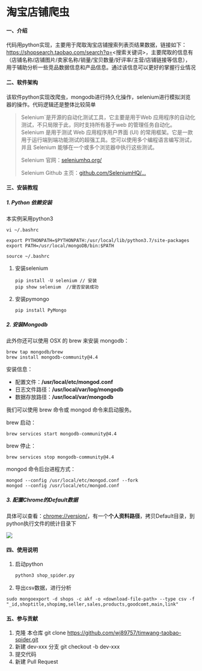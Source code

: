 # 淘宝店铺爬虫
#### 一、介绍

代码用python实现，主要用于爬取淘宝店铺搜索列表页结果数据，链接如下：https://shopsearch.taobao.com/search?q=<搜索关键词>，主要爬取的信息有（店铺名称/店铺图片/卖家名称/销量/宝贝数量/好评率/主营/店铺链接等信息），用于辅助分析一些竞品数据信息和产品信息。通过该信息可以更好的掌握行业情况

#### 二、软件架构

该软件python实现改爬虫，mongodb进行持久化操作，selenium进行模拟浏览器的操作。代码逻辑还是整体比较简单

> Selenium`是开源的自动化测试工具，它主要是用于Web 应用程序的自动化测试，不只局限于此，同时支持所有基于web 的管理任务自动化。Selenium 是用于测试 Web 应用程序用户界面 (UI) 的常用框架。它是一款用于运行端到端功能测试的超强工具。您可以使用多个编程语言编写测试，并且 Selenium 能够在一个或多个浏览器中执行这些测试。
>
> Selenium 官网：[seleniumhq.org/](https://link.jianshu.com/?t=http%3A%2F%2Fseleniumhq.org%2F)
>
> Selenium Github 主页：[github.com/SeleniumHQ/…](https://link.jianshu.com/?t=https%3A%2F%2Fgithub.com%2FSeleniumHQ%2Fselenium)

#### 三、安装教程

##### 1. Python 依赖安装

本实例采用python3

```shell
vi ~/.bashrc

export PYTHONPATH=$PYTHONPATH:/usr/local/lib/python3.7/site-packages
export PATH=/usr/local/mongoDB/bin:$PATH

source ~/.bashrc
```

1. 安装selenium

   ```
   pip install -U selenium // 安装
   pip show selenium  //是否安装成功
   ```

2. 安装pymongo

   ```linux
   pip install PyMongo
   ```

##### 2. 安装Mongodb

此外你还可以使用 OSX 的 brew 来安装 mongodb：

```shell
brew tap mongodb/brew
brew install mongodb-community@4.4
```

安装信息：

- 配置文件：**/usr/local/etc/mongod.conf**
- 日志文件路径：**/usr/local/var/log/mongodb**
- 数据存放路径：**/usr/local/var/mongodb**

我们可以使用 brew 命令或 mongod 命令来启动服务。

brew 启动：

```
brew services start mongodb-community@4.4
```

brew 停止：

```
brew services stop mongodb-community@4.4
```

mongod 命令后台进程方式：

```
mongod --config /usr/local/etc/mongod.conf --fork
mongod --config /usr/local/etc/mongod.conf
```

##### 3. 配置Chrome的Default数据

具体可以查看：[chrome://version/](chrome://version/)，有一个**个人资料路径**，拷贝Default目录，到python执行文件的统计目录下

![](https://tva1.sinaimg.cn/large/007S8ZIlgy1gi0pzgs1d3j30iu01imx8.jpg)

#### 四、使用说明

1. 启动python

   ```python
   python3 shop_spider.py
   ```

2. 导出csv数据，进行分析

```
sudo mongoexport -d shops -c akf -o <download-file-path> --type csv -f  "_id,shoptitle,shopimg,seller,sales,products,goodcomt,main,link"
```

#### 五、参与贡献

1. 克隆 本仓库 git clone https://github.com/wj89757/timwang-taobao-spider.git
2. 新建 dev-xxx 分支 git checkout -b dev-xxx
3. 提交代码
4. 新建 Pull Request